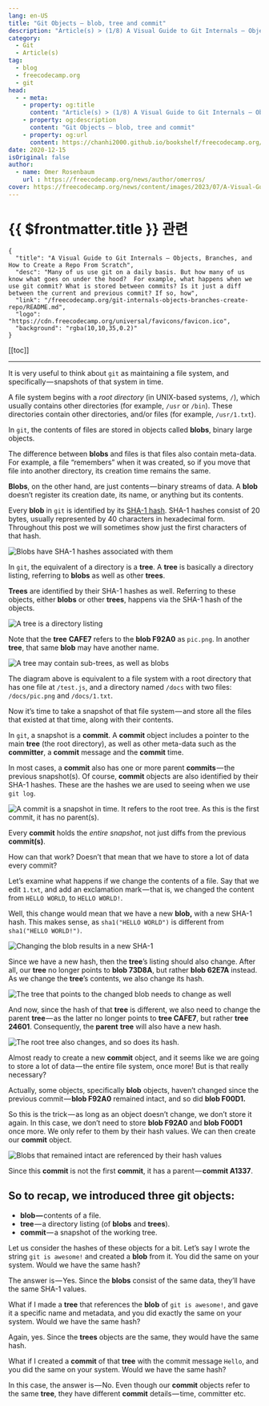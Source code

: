 ```yaml
---
lang: en-US
title: "Git Objects — blob, tree and commit"
description: "Article(s) > (1/8) A Visual Guide to Git Internals — Objects, Branches, and How to Create a Repo From Scratch"
category:
  - Git
  - Article(s)
tag:
  - blog
  - freecodecamp.org
  - git
head:
  - - meta:
    - property: og:title
      content: "Article(s) > (1/8) A Visual Guide to Git Internals — Objects, Branches, and How to Create a Repo From Scratch"
    - property: og:description
      content: "Git Objects — blob, tree and commit"
    - property: og:url
      content: https://chanhi2000.github.io/bookshelf/freecodecamp.org/git-internals-objects-branches-create-repo/git-objects-blob-tree-and-commit.html
date: 2020-12-15
isOriginal: false
author:
  - name: Omer Rosenbaum
    url : https://freecodecamp.org/news/author/omerros/
cover: https://freecodecamp.org/news/content/images/2023/07/A-Visual-Guide-to-Git-Internals-Book-Cover--1-.png
---
```


# {{ $frontmatter.title }} 관련

```component VPCard
{
  "title": "A Visual Guide to Git Internals — Objects, Branches, and How to Create a Repo From Scratch",
  "desc": "Many of us use git on a daily basis. But how many of us know what goes on under the hood?  For example, what happens when we use git commit? What is stored between commits? Is it just a diff between the current and previous commit? If so, how",
  "link": "/freecodecamp.org/git-internals-objects-branches-create-repo/README.md",
  "logo": "https://cdn.freecodecamp.org/universal/favicons/favicon.ico",
  "background": "rgba(10,10,35,0.2)"
}
```

[[toc]]

---

<SiteInfo
  name="A Visual Guide to Git Internals — Objects, Branches, and How to Create a Repo From Scratch"
  desc="Many of us use git on a daily basis. But how many of us know what goes on under the hood?  For example, what happens when we use git commit? What is stored between commits? Is it just a diff between the current and previous commit? If so, how"
  url="https://freecodecamp.org/news/git-internals-objects-branches-create-repo#heading-git-objects-blob-tree-and-commit"
  logo="https://cdn.freecodecamp.org/universal/favicons/favicon.ico"
  preview="https://freecodecamp.org/news/content/images/2023/07/A-Visual-Guide-to-Git-Internals-Book-Cover--1-.png"/>

It is very useful to think about `git` as maintaining a file system, and specifically — snapshots of that system in time.

A file system begins with a *root directory* (in UNIX-based systems, `/`), which usually contains other directories (for example, `/usr` or `/bin`). These directories contain other directories, and/or files (for example, `/usr/1.txt`).

In `git`, the contents of files are stored in objects called **blobs**, binary large objects.

The difference between **blobs** and files is that files also contain meta-data. For example, a file “remembers” when it was created, so if you move that file into another directory, its creation time remains the same.

**Blobs**, on the other hand, are just contents — binary streams of data. A **blob** doesn’t register its creation date, its name, or anything but its contents.

Every **blob** in `git` is identified by its [SHA-1 hash](https://en.wikipedia.org/wiki/SHA-1). SHA-1 hashes consist of 20 bytes, usually represented by 40 characters in hexadecimal form. Throughout this post we will sometimes show just the first characters of that hash.

![Blobs have SHA-1 hashes associated with them](https://freecodecamp.org/news/content/images/2020/12/image-34.png)

In `git`, the equivalent of a directory is a **tree**. A **tree** is basically a directory listing, referring to **blobs** as well as other **trees**.

**Trees** are identified by their SHA-1 hashes as well. Referring to these objects, either **blobs** or other **trees**, happens via the SHA-1 hash of the objects.

![A tree is a directory listing](https://freecodecamp.org/news/content/images/2020/12/image-35.png)

Note that the **tree** **CAFE7** refers to the **blob F92A0** as <VPIcon icon="fas fa-file-image"/>`pic.png`. In another **tree**, that same **blob** may have another name.

![A tree may contain sub-trees, as well as blobs](https://freecodecamp.org/news/content/images/2020/12/image-36.png)

The diagram above is equivalent to a file system with a root directory that has one file at <VPIcon icon="fa-brands fa-js"/>`/test.js`, and a directory named <VPIcon icon="fas fa-folder-open"/>`/docs` with two files: <VPIcon icon="fas fa-folder-open"/>`/docs/`<VPIcon icon="fas fa-file-image"/>`pic.png` and `/docs/`<VPIcon icon="fas fa-file-lines"/>`1.txt`.

Now it’s time to take a snapshot of that file system — and store all the files that existed at that time, along with their contents.

In `git`, a snapshot is a **commit**. A **commit** object includes a pointer to the main **tree** (the root directory), as well as other meta-data such as the **committer**, a **commit** message and the **commit** time.

In most cases, a **commit** also has one or more parent **commits** — the previous snapshot(s). Of course, **commit** objects are also identified by their SHA-1 hashes. These are the hashes we are used to seeing when we use `git log`.

![A commit is a snapshot in time. It refers to the root tree. As this is the first commit, it has no parent(s).](https://freecodecamp.org/news/content/images/2020/12/image-37.png)

Every **commit** holds the *entire snapshot*, not just diffs from the previous **commit(s)**.

How can that work? Doesn’t that mean that we have to store a lot of data every commit?

Let’s examine what happens if we change the contents of a file. Say that we edit <VPIcon icon="fas fa-file-lines"/>`1.txt`, and add an exclamation mark — that is, we changed the content from `HELLO WORLD`, to `HELLO WORLD!`.

Well, this change would mean that we have a new **blob,** with a new SHA-1 hash. This makes sense, as `sha1("HELLO WORLD")` is different from `sha1("HELLO WORLD!")`.

![Changing the blob results in a new SHA-1](https://freecodecamp.org/news/content/images/2020/12/image-38.png)

Since we have a new hash, then the **tree**’s listing should also change. After all, our **tree** no longer points to **blob 73D8A**, but rather **blob 62E7A** instead. As we change the **tree**’s contents, we also change its hash.

![The tree that points to the changed blob needs to change as well](https://freecodecamp.org/news/content/images/2020/12/image-39.png)

And now, since the hash of that **tree** is different, we also need to change the parent **tree** — as the latter no longer points to **tree CAFE7**, but rather **tree 24601**. Consequently, the **parent** **tree** will also have a new hash.

![The root tree also changes, and so does its hash.](https://freecodecamp.org/news/content/images/2020/12/image-40.png)

Almost ready to create a new **commit** object, and it seems like we are going to store a lot of data — the entire file system, once more! But is that really necessary?

Actually, some objects, specifically **blob** objects, haven’t changed since the previous commit — **blob F92A0** remained intact, and so did **blob F00D1.**

So this is the trick — as long as an object doesn’t change, we don’t store it again. In this case, we don’t need to store **blob F92A0** and **blob F00D1** once more. We only refer to them by their hash values. We can then create our **commit** object.

![Blobs that remained intact are referenced by their hash values](https://freecodecamp.org/news/content/images/2020/12/image-41.png)

Since this **commit** is not the first **commit**, it has a parent — **commit A1337**.

## So to recap, we introduced three git objects:

- **blob —** contents of a file.
- **tree** — a directory listing (of **blobs** and **trees**).
- **commit** — a snapshot of the working tree.

Let us consider the hashes of these objects for a bit. Let’s say I wrote the string `git is awesome!` and created a **blob** from it. You did the same on your system. Would we have the same hash?

The answer is — Yes. Since the **blobs** consist of the same data, they’ll have the same SHA-1 values.

What if I made a **tree** that references the **blob** of `git is awesome!`, and gave it a specific name and metadata, and you did exactly the same on your system. Would we have the same hash?

Again, yes. Since the **trees** objects are the same, they would have the same hash.

What if I created a **commit** of that **tree** with the commit message `Hello`, and you did the same on your system. Would we have the same hash?

In this case, the answer is — No. Even though our **commit** objects refer to the same **tree**, they have different **commit** details — time, committer etc.
